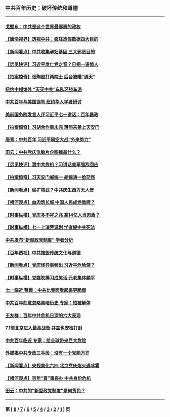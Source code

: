 ### 中共百年历史：破坏传统和道德
---
#### [戈壁东：中共是这个世界最邪恶的政权](../../pages/nf1176114/n13085641.md?08030430) 
#### [【唐浩视界】透视中共：疯狂造假数据四大目的](../../pages/nf1176114/n13080590.md?08030430) 
#### [【新闻看点】中共收集孕妇基因 三大邪恶目的](../../pages/nf1176114/n13077182.md?08030430) 
#### [【远见快评】习近平发亡党之音？日相一语惊人](../../pages/nf1176114/n13074809.md?08030430) 
#### [【拍案惊奇】张陶殴打两院士 后台被曝“通天”](../../pages/nf1176114/n13070496.md?08030430) 
#### [纽约中领馆外 “天灭中共”车队环绕车游](../../pages/nf1176114/n13070693.md?08030430) 
#### [中共百年与美国误判 纽约华人学者研讨](../../pages/nf1176114/n13067969.md?08030430) 
#### [美前国务院发言人评习近平七一讲话：百年暴政](../../pages/nf1176114/n13066986.md?08030430) 
#### [【拍案惊奇】习胡合作事未完 薄熙来弟上天安门](../../pages/nf1176114/n13065867.md?08030430) 
#### [唐青：中共百年 习近平隔空大战“外来势力”](../../pages/nf1176114/n13065976.md?08030430) 
#### [田云：中共党庆洗脑片企图掩盖什么？](../../pages/nf1176114/n13064395.md?08030430) 
#### [【远见快评】泄中共危机？习讲话美军强烈回应](../../pages/nf1176114/n13064269.md?08030430) 
#### [【拍案惊奇】习天安门喊统一 胡锦涛一脸茫然](../../pages/nf1176114/n13063233.md?08030430) 
#### [【新闻看点】偷扩核武？中共庆生西方无人贺](../../pages/nf1176114/n13061263.md?08030430) 
#### [【横河观点】血肉筑长城 中国人民成党盾牌？](../../pages/nf1176114/n13061779.md?08030430) 
#### [【时事纵横】党庆多不祥之兆 拿14亿人当肉盾？](../../pages/nf1176114/n13061709.md?08030430) 
#### [【时事纵横】七一上演荒诞剧 学者提中共死法](../../pages/nf1176114/n13058990.md?08030430) 
#### [中共发布“新型政党制度” 学者分析](../../pages/nf1176114/n13056354.md?08030430) 
#### [【百年透视】中共摧毁传统文化与道德](../../pages/nf1176114/n13057253.md?08030430) 
#### [【新闻看点】党庆怪异事频出 习近平危险深？](../../pages/nf1176114/n13056781.md?08030430) 
#### [【时事纵横】党媒吹捧习成笑话 元老集体躺平](../../pages/nf1176114/n13056792.md?08030430) 
#### [七一临近 蔡霞：中共比表面看起来更脆弱](../../pages/nf1176114/n13056418.md?08030430) 
#### [中共百年刻意忽略黑暗历史 专家：怕被解体](../../pages/nf1176114/n13056056.md?08030430) 
#### [王友群：百年中共危机日深的六大表现](../../pages/nf1176114/n13054263.md?08030430) 
#### [7.1前北京进入最高战备 井盖也安检打封](../../pages/nf1176114/n13053641.md?08030430) 
#### [中共百年临近 专家：给全球带来巨大危险](../../pages/nf1176114/n13053663.md?08030430) 
#### [外媒揭中共专政三手段：没有一个党能万岁](../../pages/nf1176114/n13049352.md?08030430) 
#### [【新闻看点】央视美化六四 北京党庆焰火遇冰雹](../../pages/nf1176114/n13048310.md?08030430) 
#### [【横河观点】百年“喜”事丧办 中共身份危机](../../pages/nf1176114/n13049869.md?08030430) 
#### [田云：中共的“新型政党制度”是何货色？](../../pages/nf1176114/n13049010.md?08030430) 

---
#### 第 [ [8](./8.md?08030430) / [7](./7.md?08030430) / [6](./6.md?08030430) / [5](./5.md?08030430) / [4](./4.md?08030430) / [3](./3.md?08030430) / [2](./2.md?08030430) / [1](./1.md?08030430) ] 页
